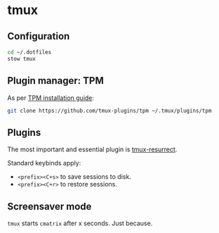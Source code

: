 # tmux

## Configuration 

```bash
cd ~/.dotfiles
stow tmux
```

## Plugin manager: TPM

As per [TPM installation guide](https://github.com/tmux-plugins/tpm?tab=readme-ov-file#installation): 

``` bash
git clone https://github.com/tmux-plugins/tpm ~/.tmux/plugins/tpm
```

## Plugins

The most important and essential plugin is [tmux-resurrect](https://github.com/tmux-plugins/tmux-resurrect).

Standard keybinds apply:

- `<prefix><C+s>` to save sessions to disk.
- `<prefix><C+r>` to restore sessions.

## Screensaver mode

`tmux` starts `cmatrix` after x seconds. Just because.


